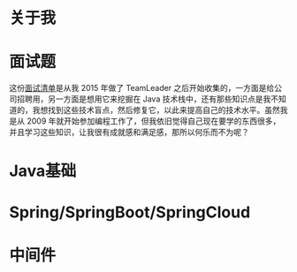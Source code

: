 # 关于我
# 面试题
这份[面试清单](https://zhangdongli.github.io/zdl.github.io/questions/index)是从我 2015 年做了 TeamLeader 之后开始收集的，一方面是给公司招聘用，另一方面是想用它来挖掘在 Java 技术栈中，还有那些知识点是我不知道的，我想找到这些技术盲点，然后修复它，以此来提高自己的技术水平。虽然我是从 2009 年就开始参加编程工作了，但我依旧觉得自己现在要学的东西很多，并且学习这些知识，让我很有成就感和满足感，那所以何乐而不为呢？
# Java基础
# Spring/SpringBoot/SpringCloud
# 中间件
